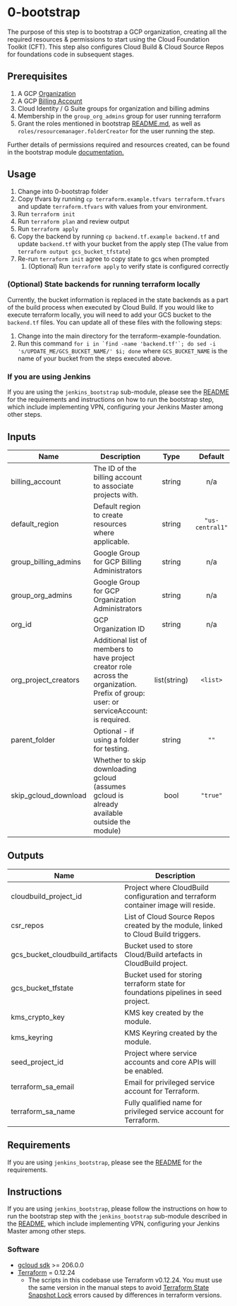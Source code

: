 # 0-bootstrap

The purpose of this step is to bootstrap a GCP organization, creating all the required resources & permissions to start using the Cloud Foundation Toolkit (CFT). This step also configures Cloud Build & Cloud Source Repos for foundations code in subsequent stages.

## Prerequisites

1. A GCP [Organization](https://cloud.google.com/resource-manager/docs/creating-managing-organization)
1. A GCP [Billing Account](https://cloud.google.com/billing/docs/how-to/manage-billing-account)
1. Cloud Identity / G Suite groups for organization and billing admins
1. Membership in the `group_org_admins` group for user running terraform
1. Grant the roles mentioned in bootstrap [README.md](https://github.com/terraform-google-modules/terraform-google-bootstrap#permissions), as well as `roles/resourcemanager.folderCreator` for the user running the step.

Further details of permissions required and resources created, can be found in the bootstrap module [documentation.](https://github.com/terraform-google-modules/terraform-google-bootstrap)

## Usage

1. Change into 0-bootstrap folder
1. Copy tfvars by running `cp terraform.example.tfvars terraform.tfvars` and update `terraform.tfvars` with values from your environment.
1. Run `terraform init`
1. Run `terraform plan` and review output
1. Run `terraform apply`
1. Copy the backend by running `cp backend.tf.example backend.tf` and update `backend.tf` with your bucket from the apply step (The value from `terraform output gcs_bucket_tfstate`)
1. Re-run `terraform init` agree to copy state to gcs when prompted
    1. (Optional) Run `terraform apply` to verify state is configured correctly

### (Optional) State backends for running terraform locally

Currently, the bucket information is replaced in the state backends as a part of the build process when executed by Cloud Build. If you would like to execute terraform locally, you will need to add your GCS bucket to the `backend.tf` files. You can update all of these files with the following steps:

1. Change into the main directory for the terraform-example-foundation.
1. Run this command ```for i in `find -name 'backend.tf'`; do sed -i 's/UPDATE_ME/GCS_BUCKET_NAME/' $i; done``` where `GCS_BUCKET_NAME` is the name of your bucket from the steps executed above.

### If you are using Jenkins

If you are using the `jenkins_bootstrap` sub-module, please see the [README](./modules/jenkins-agent/README.md) for the requirements and instructions on how to run the bootstrap step, which include implementing VPN, configuring your Jenkins Master among other steps.

<!-- BEGINNING OF PRE-COMMIT-TERRAFORM DOCS HOOK -->
## Inputs

| Name | Description | Type | Default | Required |
|------|-------------|:----:|:-----:|:-----:|
| billing\_account | The ID of the billing account to associate projects with. | string | n/a | yes |
| default\_region | Default region to create resources where applicable. | string | `"us-central1"` | no |
| group\_billing\_admins | Google Group for GCP Billing Administrators | string | n/a | yes |
| group\_org\_admins | Google Group for GCP Organization Administrators | string | n/a | yes |
| org\_id | GCP Organization ID | string | n/a | yes |
| org\_project\_creators | Additional list of members to have project creator role across the organization. Prefix of group: user: or serviceAccount: is required. | list(string) | `<list>` | no |
| parent\_folder | Optional - if using a folder for testing. | string | `""` | no |
| skip\_gcloud\_download | Whether to skip downloading gcloud (assumes gcloud is already available outside the module) | bool | `"true"` | no |

## Outputs

| Name | Description |
|------|-------------|
| cloudbuild\_project\_id | Project where CloudBuild configuration and terraform container image will reside. |
| csr\_repos | List of Cloud Source Repos created by the module, linked to Cloud Build triggers. |
| gcs\_bucket\_cloudbuild\_artifacts | Bucket used to store Cloud/Build artefacts in CloudBuild project. |
| gcs\_bucket\_tfstate | Bucket used for storing terraform state for foundations pipelines in seed project. |
| kms\_crypto\_key | KMS key created by the module. |
| kms\_keyring | KMS Keyring created by the module. |
| seed\_project\_id | Project where service accounts and core APIs will be enabled. |
| terraform\_sa\_email | Email for privileged service account for Terraform. |
| terraform\_sa\_name | Fully qualified name for privileged service account for Terraform. |

<!-- END OF PRE-COMMIT-TERRAFORM DOCS HOOK -->

## Requirements

If you are using `jenkins_bootstrap`, please see the [README](./modules/jenkins-agent/README.md) for the requirements.

## Instructions

If you are using `jenkins_bootstrap`, please follow the instructions on how to run the bootstrap step with the `jenkins_bootstrap` sub-module described in the [README](./modules/jenkins-agent/README.md), which include implementing VPN, configuring your Jenkins Master among other steps.

### Software

- [gcloud sdk](https://cloud.google.com/sdk/install) >= 206.0.0
- [Terraform](https://www.terraform.io/downloads.html) = 0.12.24
    - The scripts in this codebase use Terraform v0.12.24. You must use the same version in the manual steps to avoid [Terraform State Snapshot Lock](https://github.com/hashicorp/terraform/issues/23290) errors caused by differences in terraform versions.
